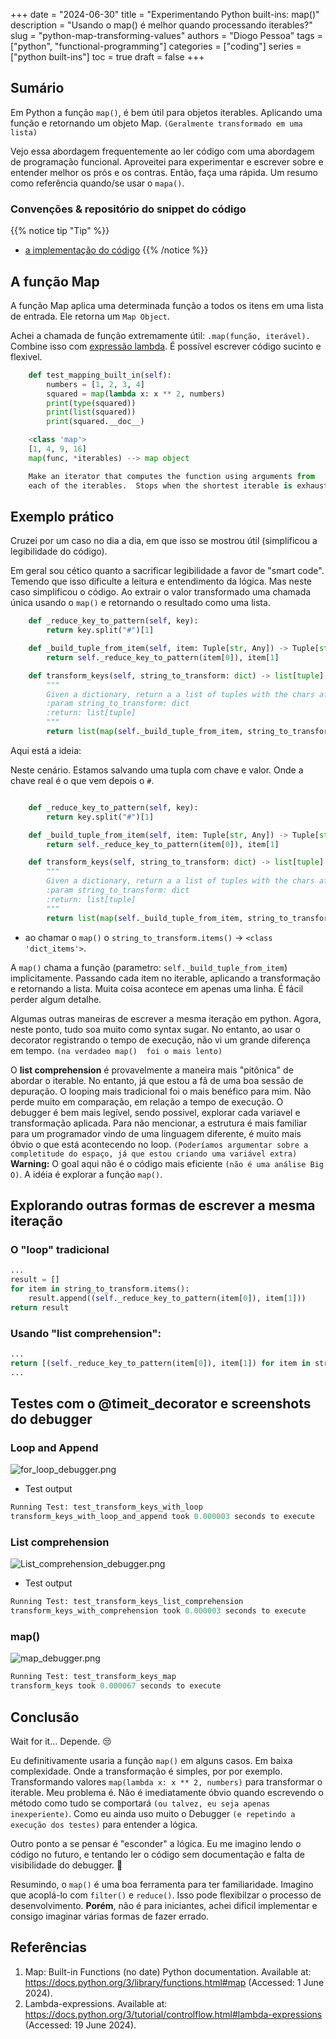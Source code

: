 +++
date = "2024-06-30"
title = "Experimentando Python built-ins: map()"
description = "Usando o map() é melhor quando processando iterables?"
slug = "python-map-transforming-values"
authors = "Diogo Pessoa"
tags = ["python", "functional-programming"]
categories = ["coding"]
series = ["python built-ins"]
toc = true
draft = false
+++

## Sumário

Em Python a função `map()`, é bem útil para objetos iterables. Aplicando uma função e retornando um
objeto Map. `(Geralmente transformado em uma lista)`

Vejo essa abordagem frequentemente ao ler código com uma abordagem de programação funcional.
Aproveitei para experimentar e escrever sobre e entender melhor os prós e os contras. Então, faça
uma rápida. Um resumo como referência quando/se usar o `mapa()`.

### Convenções & repositório do snippet do código

{{% notice tip "Tip" %}}

- [a implementação do código](https://github.com/diogo-pessoa/coding-exercises/blob/main/functional-programming/MapTransform.py)
  {{% /notice %}}

## A função Map

A função Map aplica uma determinada função a todos os itens em uma lista de entrada. Ele retorna
um `Map Object`.

Achei a chamada de função extremamente útil: `.map(função, iterável).` Combine isso
com [expressão lambda](https://docs.python.org/3/tutorial/controlflow.html#lambda-expressions).
É possível escrever código sucinto e flexivel.

```python
    def test_mapping_built_in(self):
        numbers = [1, 2, 3, 4]
        squared = map(lambda x: x ** 2, numbers)
        print(type(squared))
        print(list(squared))
        print(squared.__doc__)
```

```python
    <class 'map'>
    [1, 4, 9, 16]
    map(func, *iterables) --> map object

    Make an iterator that computes the function using arguments from
    each of the iterables.  Stops when the shortest iterable is exhausted
```

## Exemplo prático

Cruzei por um caso no dia a dia, em que isso se mostrou útil (simplificou a legibilidade do código).

Em geral sou cético quanto a sacrificar legibilidade a favor de "smart code". Temendo que isso
dificulte a leitura e
entendimento da lógica. Mas neste caso simplificou o código. Ao extrair o valor transformado uma
chamada única usando o `map()` e retornando o resultado como uma lista.

```python
    def _reduce_key_to_pattern(self, key):
        return key.split("#")[1]

    def _build_tuple_from_item(self, item: Tuple[str, Any]) -> Tuple[str, Any]:
        return self._reduce_key_to_pattern(item[0]), item[1]

    def transform_keys(self, string_to_transform: dict) -> list[tuple]:
        """
        Given a dictionary, return a a list of tuples with the chars after "#".
        :param string_to_transform: dict
        :return: list[tuple]
        """
        return list(map(self._build_tuple_from_item, string_to_transform.items()))
``` 

Aqui está a ideia:

Neste cenário. Estamos salvando uma tupla com chave e valor. Onde a chave real é o que vem depois
o `#`.

```python

    def _reduce_key_to_pattern(self, key):
        return key.split("#")[1]

    def _build_tuple_from_item(self, item: Tuple[str, Any]) -> Tuple[str, Any]:
        return self._reduce_key_to_pattern(item[0]), item[1]

    def transform_keys(self, string_to_transform: dict) -> list[tuple]:
        """
        Given a dictionary, return a a list of tuples with the chars after "#".
        :param string_to_transform: dict
        :return: list[tuple]
        """
        return list(map(self._build_tuple_from_item, string_to_transform.items()))
```

* ao chamar o `map()` o `string_to_transform.items()` -> `<class 'dict_items'>`.

A `map()` chama a função (parametro: `self._build_tuple_from_item`) implicitamente. Passando cada
item
no iterable, aplicando a transformação e retornando a lista. Muita coisa acontece em apenas uma
linha. É fácil perder algum detalhe.

Algumas outras maneiras de escrever a mesma iteração em python. Agora, neste ponto, tudo soa muito
como syntax sugar. No entanto, ao usar o decorator registrando o tempo de execução, não vi um grande
diferença em tempo. `(na verdadeo map()  foi o mais lento)`

O **list comprehension** é provavelmente a maneira mais "pitônica" de abordar o iterable. No
entanto, já que estou a fã de uma boa sessão de depuração. O looping mais tradicional foi o mais
benéfico para mim.
Não perde muito em comparação, em relação a tempo de execução. O debugger é bem mais legível, sendo
possivel, explorar cada variavel e transformação aplicada. Para não mencionar, a estrutura é mais
familiar
para um programador vindo de uma linguagem diferente, é muito mais óbvio o que está acontecendo no
loop.
`(Poderíamos argumentar sobre a completitude do espaço, já que estou criando uma variável extra)`
**Warning:** O goal aqui não é o código mais eficiente `(não é uma análise Big O)`. A idéia é
explorar a função `map()`.

## Explorando outras formas de escrever a mesma iteração

### O "loop" tradicional

```python
...
result = []
for item in string_to_transform.items():
    result.append((self._reduce_key_to_pattern(item[0]), item[1]))
return result
```

### Usando "list comprehension":

```python
...
return [(self._reduce_key_to_pattern(item[0]), item[1]) for item in string_to_transform.items()]
...
```

## Testes com o @timeit_decorator e screenshots do  debugger

### Loop and Append

![for_loop_debugger.png](/images/map_python/for_loop_debugger.png)

* Test output

```python
Running Test: test_transform_keys_with_loop
transform_keys_with_loop_and_append took 0.000003 seconds to execute
```

### List comprehension

![List_comprehension_debugger.png](/images/map_python/List_comprehension_debugger.png)

* Test output

```python
Running Test: test_transform_keys_list_comprehension
transform_keys_with_comprehension took 0.000003 seconds to execute
```

### map()

![map_debugger.png](/images/map_python/map_debugger.png)

```python
Running Test: test_transform_keys_map
transform_keys took 0.000067 seconds to execute
```

## Conclusão

Wait for it… Depende. :unamused:

Eu definitivamente usaria a função `map()` em alguns casos. Em baixa complexidade. Onde a
transformação é simples, por
por exemplo. Transformando valores `map(lambda x: x ** 2, numbers)` para transformar o iterable.
Meu problema é. Não é imediatamente óbvio quando
escrevendo o método como tudo se comportará `(ou talvez, eu seja apenas inexperiente)`. Como eu
ainda uso muito o
Debugger `(e repetindo a execução dos testes)` para entender a lógica.

Outro ponto a se pensar é "esconder" a lógica. Eu me imagino lendo o código no futuro, e tentando
ler o
código sem documentação e falta de visibilidade do debugger. :cursing_face:

Resumindo, o `map()` é uma boa ferramenta para ter familiaridade. Imagino que acoplá-lo
com `filter()` e `reduce()`. Isso pode flexibilzar o processo de desenvolvimento. **Porém**, não é
para
iniciantes, achei dificil implementar e consigo imaginar várias formas de fazer errado.

## Referências

1. Map: Built-in Functions (no date) Python documentation. Available
   at: https://docs.python.org/3/library/functions.html#map (Accessed: 1 June 2024).
2. Lambda-expressions. Available
   at: https://docs.python.org/3/tutorial/controlflow.html#lambda-expressions (Accessed:
   19 June 2024).
